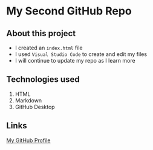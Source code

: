 # My Second GitHub Repo

## About this project
- I created an `index.html` file
- I used `Visual Studio Code` to create and edit my files
- I will continue to update my repo as I learn more

## Technologies used
1. HTML
2. Markdown
3. GitHub Desktop

## Links
[My GitHub Profile](https://github.com/prof-anderson-uc)
